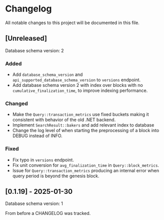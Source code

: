 # Changelog

All notable changes to this project will be documented in this file.

## [Unreleased]

Database schema version: 2

### Added

- Add `database_schema_version` and `api_supported_database_schema_version` to `versions` endpoint.
- Add database schema version 2 with index over blocks with no `cumulative_finalization_time`, to improve indexing performance.

### Changed

- Make the `Query::transaction_metrics` use fixed buckets making it consistent with behavior of the old .NET backend.
- Implement `SearchResult::bakers` and add relevant index to database
- Change the log level of when starting the preprocessing of a block into DEBUG instead of INFO.

### Fixed

- Fix typo in `versions` endpoint.
- Fix unit conversion for `avg_finalization_time` in `Query::block_metrics`.
- Issue for `Query::transaction_metrics` producing an internal error when query period is beyond the genesis block.

## [0.1.19] - 2025-01-30

Database schema version: 1

From before a CHANGELOG was tracked.
